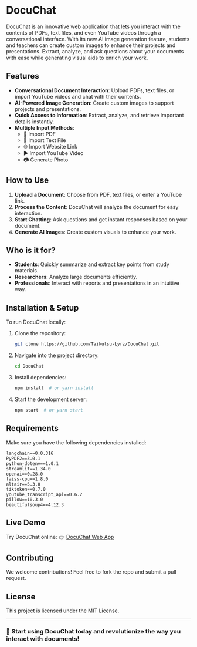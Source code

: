 # DocuChat

DocuChat is an innovative web application that lets you interact with the contents of PDFs, text files, and even YouTube videos through a conversational interface. With its new AI image generation feature, students and teachers can create custom images to enhance their projects and presentations. Extract, analyze, and ask questions about your documents with ease while generating visual aids to enrich your work.

## Features

- **Conversational Document Interaction**: Upload PDFs, text files, or import YouTube videos and chat with their contents.
- **AI-Powered Image Generation**: Create custom images to support projects and presentations.
- **Quick Access to Information**: Extract, analyze, and retrieve important details instantly.
- **Multiple Input Methods**:
  - 📕 Import PDF
  - 📄 Import Text File
  - 🌐 Import Website Link
  - ▶️ Import YouTube Video
  - 📷 Generate Photo

## How to Use

1. **Upload a Document**: Choose from PDF, text files, or enter a YouTube link.
2. **Process the Content**: DocuChat will analyze the document for easy interaction.
3. **Start Chatting**: Ask questions and get instant responses based on your document.
4. **Generate AI Images**: Create custom visuals to enhance your work.

## Who is it for?

- **Students**: Quickly summarize and extract key points from study materials.
- **Researchers**: Analyze large documents efficiently.
- **Professionals**: Interact with reports and presentations in an intuitive way.

## Installation & Setup

To run DocuChat locally:

1. Clone the repository:
   ```bash
   git clone https://github.com/Taikutsu-Lyrz/DocuChat.git
   ```
2. Navigate into the project directory:
   ```bash
   cd DocuChat
   ```
3. Install dependencies:
   ```bash
   npm install  # or yarn install
   ```
4. Start the development server:
   ```bash
   npm start  # or yarn start
   ```

## Requirements

Make sure you have the following dependencies installed:

```
langchain==0.0.316
PyPDF2==3.0.1
python-dotenv==1.0.1
streamlit==1.34.0
openai==0.28.0
faiss-cpu==1.8.0
altair==5.3.0
tiktoken==0.7.0
youtube_transcript_api==0.6.2
pillow==10.3.0
beautifulsoup4==4.12.3
```

## Live Demo

Try DocuChat online:
👉 [DocuChat Web App](https://docuchatt.streamlit.app/)

## Contributing

We welcome contributions! Feel free to fork the repo and submit a pull request.

## License

This project is licensed under the MIT License.

---

### 🚀 Start using DocuChat today and revolutionize the way you interact with documents!


